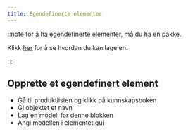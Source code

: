 ```yaml
---
title: Egendefinerte elementer
---
```


::note for å ha egendefinerte elementer, må du ha en pakke.

Klikk [her](pack#create-a-pack) for å se hvordan du kan lage en.

:::

## Opprette et egendefinert element

* Gå til produktlisten og klikk på kunnskapsboken
* Gi objektet et navn
* [Lag en modell](custom-models) for denne blokken
* Angi modellen i elementet gui

